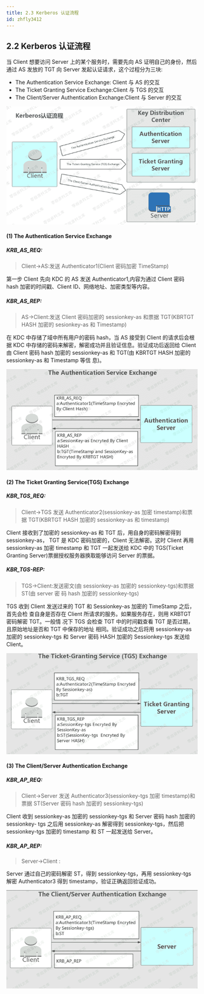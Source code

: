 ```yaml
---
title: 2.3 Kerberos 认证流程
id: zhfly3412
---
```


## 2.2 Kerberos 认证流程

当 Client 想要访问 Server 上的某个服务时，需要先向 AS 证明自己的身份，然后通过 AS 发放的 TGT 向 Server 发起认证请求，这个过程分为三块:

*   The Authentication Service Exchange: Client 与 AS 的交互
*   The Ticket Granting Service Exchange:Client 与 TGS 的交互
*   The Client/Server Authentication Exchange:Client 与 Server 的交互

![image](../img/d3f04815ae2d04435def36332f39966c.png)

#### (1) The Authentication Service Exchange

##### KRB_AS_REQ:

> Client->AS:发送 Authenticator1(Client 密码加密 TimeStamp)

第一步 Client 先向 KDC 的 AS 发送 Authenticator1,内容为通过 Client 密码 hash 加密的时间戳、Client ID、网络地址、加密类型等内容。

##### KBR_AS_REP:

> AS->Client:发送 Client 密码加密的 sessionkey-as 和票据 TGT(KBRTGT HASH 加密的 sesionkey-as 和 Timestamp)

在 KDC 中存储了域中所有用户的密码 hash，当 AS 接受到 Client 的请求后会根据 KDC 中存储的密码来解密，解密成功并且验证信息。验证成功后返回给 Client 由 Client 密码 hash 加密的 sessionkey-as 和 TGT(由 KBRTGT HASH 加密的 sessionkey-as 和 Timestamp 等信 息)。

![image](../img/755f9fdeb58e79685b1e9ddca8c67cb2.png)

#### (2) The Ticket Granting Service(TGS) Exchange

##### KBR_TGS_REQ:

> Client->TGS 发送 Authenticator2(sessionkey-as 加密 timestamp)和票据 TGT(KBRTGT HASH 加密的 sessionkey-as 和 timestamp)

Client 接收到了加密的 sessionkey-as 和 TGT 后，用自身的密码解密得到 sessionkey-as， TGT 是 KDC 密码加密的，Client 无法解密。这时 Client 再用 sessionkey-as 加密 timestamp 和 TGT 一起发送给 KDC 中的 TGS(Ticket Granting Server)票据授权服务器换取能够访问 Server 的票据。

##### KBR_TGS-REP:

> TGS->Client:发送密文(由 sessionkey-as 加密的 sessionkey-tgs)和票据 ST(由 server 密 码 hash 加密的 sessionkey-tgs)

TGS 收到 Client 发送过来的 TGT 和 Sessionkey-as 加密的 TimeStamp 之后，首先会检 查自身是否存在 Client 所请求的服务。如果服务存在，则用 KRBTGT 密码解密 TGT。一般情 况下 TGS 会检查 TGT 中的时间戳查看 TGT 是否过期，且原始地址是否和 TGT 中保存的地址 相同。验证成功之后将用 sessionkey-as 加密的 sessionkey-tgs 和 Server 密码 HASH 加密的 Sessionkey-tgs 发送给 Client。

![image](../img/fccf1096ce3370fa77338ff9652cdd66.png)

#### (3) The Client/Server Authentication Exchange

##### KBR_AP_REQ:

> Client->Server 发送 Authenticator3(sessionkey-tgs 加密 timestamp)和票据 ST(Server 密码 hash 加密的 sessionkey-tgs)

Client 收到 sessionkey-as 加密的 sessionkey-tgs 和 Server 密码 hash 加密的 sessionkey- tgs 之后用 sessionkey-as 解密得到 sessionkey-tgs，然后把 sessionkey-tgs 加密的 timestamp 和 ST 一起发送给 Server。

##### KBR_AP_REP:

> Server->Client :

Server 通过自己的密码解密 ST，得到 sessionkey-tgs，再用 sessionkey-tgs 解密 Authenticator3 得到 timestamp，验证正确返回验证成功。

![image](../img/70d99ddde82bdfbd38e403122ec9742c.png)